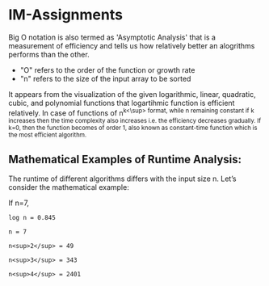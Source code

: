 # IM-Assignments

Big O notation is also termed as 'Asymptotic Analysis' that is a measurement of efficiency and tells us how relatively better an alogrithms performs than the other. 
* "O" refers to the order of the function or growth rate
* "n" refers to the size of the input array to be sorted

It appears from the visualization of the given logarithmic, linear, quadratic, cubic, and polynomial functions that logartihmic function is efficient relatively. In case of functions of n<sup>k<\sup> format, while n remaining constant if k increases then the time complexity also increases i.e. the efficiency decreases gradually. If k=0, then the function becomes of order 1, also known as constant-time function which is the most efficient algorithm. 
  
## Mathematical Examples of Runtime Analysis: 
The runtime of different algorithms differs with the input size n. Let’s consider the mathematical example: 
  
  If n=7,
  
    log n = 0.845
  
    n = 7
  
    n<sup>2</sup> = 49
  
    n<sup>3</sup> = 343
  
    n<sup>4</sup> = 2401
  
  
  
